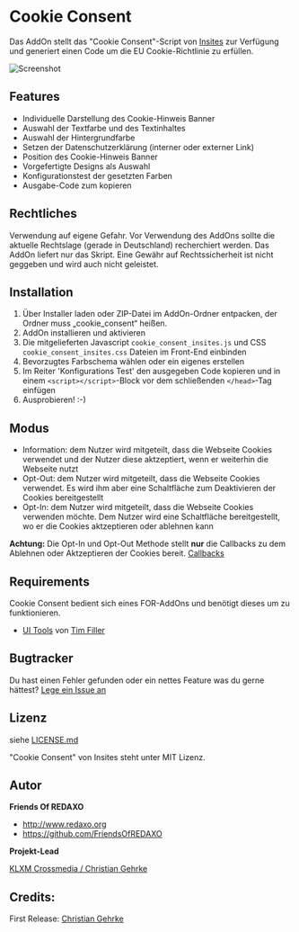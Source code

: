 # Cookie Consent

Das AddOn stellt das "Cookie Consent"-Script von [Insites](https://cookieconsent.insites.com) zur Verfügung und generiert einen Code um die EU Cookie-Richtlinie zu erfüllen.

![Screenshot](https://github.com/FriendsOfREDAXO/cookie_consent/blob/assets/cookie%20consent.png?raw=true)

## Features

- Individuelle Darstellung des Cookie-Hinweis Banner
 - Auswahl der Textfarbe und des Textinhaltes
 - Auswahl der Hintergrundfarbe
 - Setzen der Datenschutzerklärung (interner oder externer Link)
 - Position des Cookie-Hinweis Banner
- Vorgefertigte Designs als Auswahl
- Konfigurationstest der gesetzten Farben
- Ausgabe-Code zum kopieren

## Rechtliches
Verwendung auf eigene Gefahr. 
Vor Verwendung des AddOns sollte die aktuelle Rechtslage (gerade in Deutschland) recherchiert werden. Das AddOn liefert nur das Skript. Eine Gewähr auf Rechtssicherheit ist nicht geggeben und wird auch nicht geleistet. 

## Installation

1. Über Installer laden oder ZIP-Datei im AddOn-Ordner entpacken, der Ordner muss „cookie_consent“ heißen.
2. AddOn installieren und aktivieren
3. Die mitgelieferten Javascript `cookie_consent_insites.js` und CSS `cookie_consent_insites.css` Dateien im Front-End einbinden 
4. Bevorzugtes Farbschema wählen oder ein eigenes erstellen
5. Im Reiter 'Konfigurations Test' den ausgegeben Code kopieren und in einem `<script></script>`-Block vor dem schließenden `</head>`-Tag einfügen
6. Ausprobieren! :-)

## Modus

- Information:
  dem Nutzer wird mitgeteilt, dass die Webseite Cookies verwendet und der Nutzer diese aktzeptiert, wenn er weiterhin die Webseite nutzt
- Opt-Out:
  dem Nutzer wird mitgeteilt, dass die Webseite Cookies verwendet. Es wird ihm aber eine Schaltfläche zum Deaktivieren der Cookies bereitgestellt 
- Opt-In:
  dem Nutzer wird mitgeteilt, dass die Webseite Cookies verwenden möchte. Dem Nutzer wird eine Schaltfläche bereitgestellt, wo er die Cookies aktzeptieren oder ablehnen kann
 
**Achtung:** Die Opt-In und Opt-Out Methode stellt **nur** die Callbacks zu dem Ablehnen oder Aktzeptieren der Cookies bereit. [Callbacks](https://cookieconsent.insites.com/documentation/disabling-cookies/)

## Requirements

Cookie Consent bedient sich eines FOR-AddOns und benötigt dieses um zu funktionieren.
* [UI Tools](https://github.com/FriendsOfREDAXO/ui_tools) von [Tim Filler](https://github.com/elricco)

## Bugtracker

Du hast einen Fehler gefunden oder ein nettes Feature was du gerne hättest? [Lege ein Issue an](https://github.com/FriendsOfREDAXO/cookie_consent/issues)

## Lizenz

siehe [LICENSE.md](https://github.com/FriendsOfREDAXO/cookie_consent/blob/master/LICENSE)

"Cookie Consent" von Insites steht unter MIT Lizenz.

## Autor

**Friends Of REDAXO**

* http://www.redaxo.org
* https://github.com/FriendsOfREDAXO

**Projekt-Lead**

[KLXM Crossmedia / Christian Gehrke](https://klxm.de)


## Credits:

First Release: [Christian Gehrke](https://github.com/chrison94)
